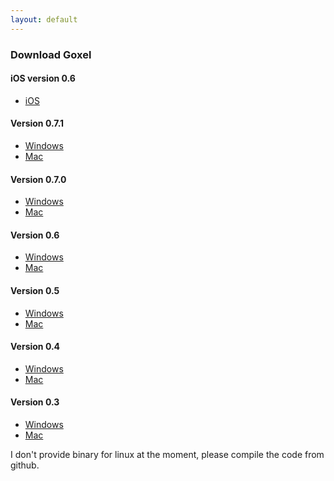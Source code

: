 ```yaml
---
layout: default
---
```


### Download Goxel

#### iOS version 0.6

- [iOS](https://itunes.apple.com/us/app/goxel-3d-voxel-editor/id1259097826)

#### Version 0.7.1

- [Windows](https://github.com/guillaumechereau/goxel/releases/download/v0.7.1/goxel-0.7.1-windows.zip)
- [Mac](https://github.com/guillaumechereau/goxel/releases/download/v0.7.1/goxel-0.7.1-mac.zip)

#### Version 0.7.0

- [Windows](https://github.com/guillaumechereau/goxel/releases/download/v0.7.0/goxel-0.7.0-windows.zip)
- [Mac](https://github.com/guillaumechereau/goxel/releases/download/v0.7.0/goxel-0.7.0-mac.zip)

#### Version 0.6

- [Windows](https://github.com/guillaumechereau/goxel/releases/download/v0.6.0/goxel-0.6.0-windows.zip)
- [Mac](https://github.com/guillaumechereau/goxel/releases/download/v0.6.0/goxel-0.6.0-mac.zip)

#### Version 0.5

- [Windows](https://github.com/guillaumechereau/goxel/releases/download/v0.5.0/goxel-0.5.0-windows.zip)
- [Mac](https://github.com/guillaumechereau/goxel/releases/download/v0.5.0/goxel-0.5.0-mac.zip)

#### Version 0.4

- [Windows](https://github.com/guillaumechereau/goxel/releases/download/v0.4.0/goxel-0.4.0-windows.zip)
- [Mac](https://github.com/guillaumechereau/goxel/releases/download/v0.4.0/goxel-0.4.0-mac.zip)


#### Version 0.3

- [Windows](https://github.com/guillaumechereau/goxel/releases/download/v0.3.0/goxel-0.3.0-windows.zip)
- [Mac](https://github.com/guillaumechereau/goxel/releases/download/v0.3.0/goxel-0.3.0-mac.zip)

I don't provide binary for linux at the moment, please compile the code
from github.

